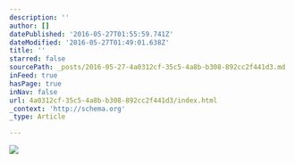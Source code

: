 ```yaml
---
description: ''
author: []
datePublished: '2016-05-27T01:55:59.741Z'
dateModified: '2016-05-27T01:49:01.638Z'
title: ''
starred: false
sourcePath: _posts/2016-05-27-4a0312cf-35c5-4a8b-b308-892cc2f441d3.md
inFeed: true
hasPage: true
inNav: false
url: 4a0312cf-35c5-4a8b-b308-892cc2f441d3/index.html
_context: 'http://schema.org'
_type: Article

---
```

![](https://the-grid-user-content.s3-us-west-2.amazonaws.com/de1f6560-b62d-4e7c-b91f-c3b089dd8673.jpg)